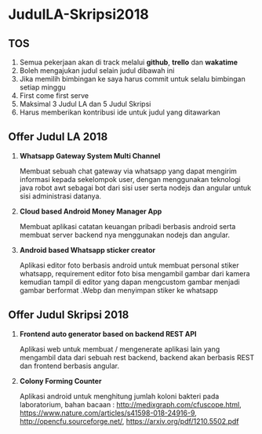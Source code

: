 # JudulLA-Skripsi2018

## TOS

1. Semua pekerjaan akan di track melalui **github**, **trello** dan **wakatime**
2. Boleh mengajukan judul selain judul dibawah ini
3. Jika memilih bimbingan ke saya harus commit untuk selalu bimbingan setiap minggu
4. First come first serve
5. Maksimal 3 Judul LA dan 5 Judul Skripsi
6. Harus memberikan kontribusi ide untuk judul yang ditawarkan

## Offer Judul LA 2018

1. **Whatsapp Gateway System Multi Channel**

   Membuat sebuah chat gateway via whatsapp yang dapat mengirim informasi kepada sekelompok user, dengan menggunakan teknologi java robot awt sebagai bot dari sisi user serta nodejs dan angular untuk sisi administrasi datanya.

2. **Cloud based Android Money Manager App**

   Membuat aplikasi catatan keuangan pribadi berbasis android serta membuat server backend nya menggunakan nodejs dan angular.

3. **Android based Whatsapp sticker creator**

   Aplikasi editor foto berbasis android untuk membuat personal stiker whatsapp, requirement editor foto bisa mengambil gambar dari kamera kemudian tampil di editor yang dapan mengcustom gambar menjadi gambar berformat .Webp dan menyimpan stiker ke whatsapp

## Offer Judul Skripsi 2018

1. **Frontend auto generator based on backend REST API**

   Aplikasi web untuk membuat / mengenerate aplikasi lain yang mengambil data dari sebuah rest backend, backend akan berbasis REST dan frontend berbasis angular.

2. **Colony Forming Counter**

   Aplikasi android untuk menghitung jumlah koloni bakteri pada laboratorium, bahan bacaan :
   http://medixgraph.com/cfuscope.html, https://www.nature.com/articles/s41598-018-24916-9, http://opencfu.sourceforge.net/, https://arxiv.org/pdf/1210.5502.pdf
